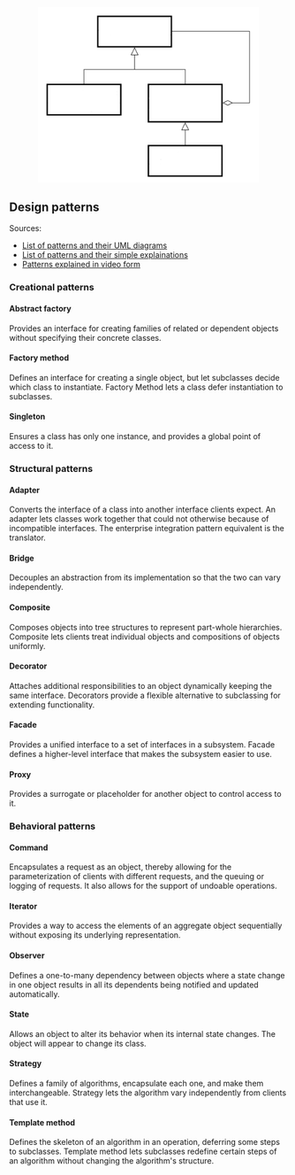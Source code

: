 <p align="center">
  <img width="400" src="images/uml.png" alt="UML diagram"></a>
</p>

## Design patterns

Sources:  
* [List of patterns and their UML diagrams](https://java-design-patterns.com/)
* [List of patterns and their simple explainations](https://github.com/kamranahmedse/design-patterns-for-humans)
* [Patterns explained in video form](https://www.youtube.com/playlist?list=PLrhzvIcii6GNjpARdnO4ueTUAVR9eMBpc)

### Creational patterns

#### Abstract factory

Provides an interface for creating families of related or dependent objects without specifying their concrete classes. 

#### Factory method

Defines an interface for creating a single object, but let subclasses decide which class to instantiate. Factory Method lets a class defer instantiation to subclasses.   

#### Singleton

Ensures a class has only one instance, and provides a global point of access to it.  

### Structural patterns

#### Adapter

Converts the interface of a class into another interface clients expect. An adapter lets classes work together that could not otherwise because of incompatible interfaces. The enterprise integration pattern equivalent is the translator.  

#### Bridge

Decouples an abstraction from its implementation so that the two can vary independently.  

#### Composite

Composes objects into tree structures to represent part-whole hierarchies. Composite lets clients treat individual objects and compositions of objects uniformly.

#### Decorator

Attaches additional responsibilities to an object dynamically keeping the same interface. Decorators provide a flexible alternative to subclassing for extending functionality.  

#### Facade

Provides a unified interface to a set of interfaces in a subsystem. Facade defines a higher-level interface that makes the subsystem easier to use.  

#### Proxy

Provides a surrogate or placeholder for another object to control access to it.  

### Behavioral patterns

#### Command

Encapsulates a request as an object, thereby allowing for the parameterization of clients with different requests, and the queuing or logging of requests. It also allows for the support of undoable operations.

#### Iterator

Provides a way to access the elements of an aggregate object sequentially without exposing its underlying representation.  

#### Observer

Defines a one-to-many dependency between objects where a state change in one object results in all its dependents being notified and updated automatically.  

#### State

Allows an object to alter its behavior when its internal state changes. The object will appear to change its class.  

#### Strategy

Defines a family of algorithms, encapsulate each one, and make them interchangeable. Strategy lets the algorithm vary independently from clients that use it.  

#### Template method

Defines the skeleton of an algorithm in an operation, deferring some steps to subclasses. Template method lets subclasses redefine certain steps of an algorithm without changing the algorithm's structure.  
